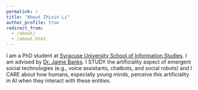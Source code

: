 ```yaml
---
permalink: /
title: "About Zhixin Li"
author_profile: true
redirect_from: 
  - /about/
  - /about.html
---
```


I am a PhD student at [Syracuse University School of Information Studies](https://ischool.syr.edu/). I am advised by [Dr. Jaime Banks](https://ischool.syr.edu/jaime-banks/#Biography). I STUDY the artificiality aspect of emergent social technologies (e.g., voice assistants, chatbots, and social robots) and I CARE about how humans, especially young minds, perceive this artificiality in AI when they interact with these entities.

